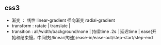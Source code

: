 ## css3
- 渐变 ： 线性 linear-gradient
          径向渐变 radial-gradient
- transform : ratate | translate | 
- transition : all/width/background/none | 持续time .2s | 延迟time |
     ease(开始和结束慢，中间快)/linear(匀速)/ease-in/ease-out/step-start/step-end
